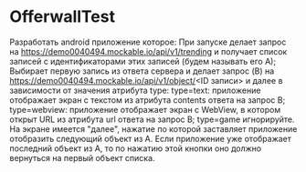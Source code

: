 # OfferwallTest
Разработать android приложение которое:
При запуске делает запрос на https://demo0040494.mockable.io/api/v1/trending и получает список записей с идентификаторами этих записей (будем называть его А);
Выбирает первую запись из ответа сервера и делает запрос (B) на https://demo0040494.mockable.io/api/v1/object/<ID записи> и далее в зависимости от значения атрибута type:
type=text: приложение отображает экран с текстом из атрибута contents ответа на запрос B;
type=webview: приложение отображает экран с WebView, в котором открыт URL из атрибута url ответа на запрос B;
type=game игнорируйте.
На экране имеется "далее", нажатие по которой заставляет приложение отобразить следующий объект из А. Если приложение уже отображает последний объект из A, то по нажатию этой кнопки оно должно вернуться на первый объект списка.
